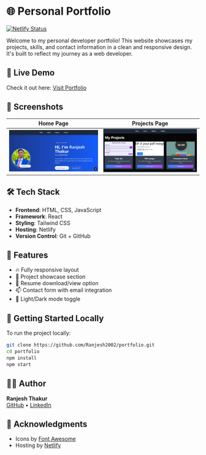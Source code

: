 # 🌐 Personal Portfolio

[![Netlify Status](https://api.netlify.com/api/v1/badges/47c97fb6-0616-415c-8f2f-a3b8d67f6c17/deploy-status)](https://app.netlify.com/projects/ranjeshportfolio/deploys)

Welcome to my personal developer portfolio! This website showcases my projects, skills, and contact information in a clean and responsive design. It's built to reflect my journey as a web developer.

## 🔗 Live Demo

Check it out here: [Visit Portfolio](https://ranjeshportfolio.netlify.app/)

## 📸 Screenshots

| Home Page | Projects Page |
|-----------|---------------|
| ![Home](screenshot/Screenshot%202025-05-29%20120146.png) | ![Projects](screenshot/Screenshot%202025-05-29%20120200.png) |

## 🛠️ Tech Stack

- **Frontend**: HTML, CSS, JavaScript  
- **Framework**: React   
- **Styling**: Tailwind CSS 
- **Hosting**: Netlify  
- **Version Control**: Git + GitHub

## 📁 Features

- 🔥 Fully responsive layout  
- 💼 Project showcase section  
- 📄 Resume download/view option  
- 📫 Contact form with email integration  
- 🌙 Light/Dark mode toggle 

## 🚀 Getting Started Locally

To run the project locally:

```bash
git clone https://github.com/Ranjesh2002/portfolio.git
cd portfolio
npm install
npm start
```

## 🧑‍💻 Author

**Ranjesh Thakur**  
[GitHub](https://github.com/Ranjesh2002) • [LinkedIn](www.linkedin.com/in/ranjesh-sharma-190b75261)

## 🙏 Acknowledgments

- Icons by [Font Awesome](https://fontawesome.com/)
- Hosting by [Netlify](https://netlify.com/)



